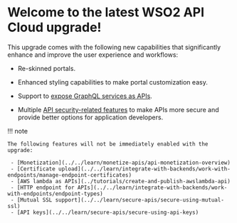 # Welcome to the latest WSO2 API Cloud upgrade!

This upgrade comes with the following new capabilities that significantly enhance and improve the user experience and workflows:
 
- Re-skinned portals.

- Enhanced styling capabilities to make portal customization easy.

- Support to [expose GraphQL services as APIs](../tutorials/create-and-publish-a-graphql-api).

- Multiple [API security-related features](../../learn/secure-apis/api-security-overview) to make APIs more secure and provide better options for application developers.


!!! note
    
    The following features will not be immediately enabled with the upgrade:
  
     - [Monetization](../../learn/monetize-apis/api-monetization-overview)
     - [Certificate upload](../../learn/integrate-with-backends/work-with-endpoints/manage-endpoint-certificates)
     - [AWS lambda as APIs](../tutorials/create-and-publish-awslambda-api)
     - [HTTP endpoint for APIs](../../learn/integrate-with-backends/work-with-endpoints/endpoint-types)
     - [Mutual SSL support](../../learn/secure-apis/secure-using-mutual-ssl)
     - [API keys](../../learn/secure-apis/secure-using-api-keys)


